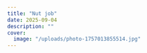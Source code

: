```yaml
---
title: "Nut job"
date: 2025-09-04
description: ""
cover:
  image: "/uploads/photo-1757013855514.jpg"
---
```


